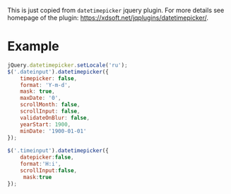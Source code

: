 This is just copied from `datetimepicker` jquery plugin. For more details see homepage of the plugin: https://xdsoft.net/jqplugins/datetimepicker/.

# Example
```javascript
jQuery.datetimepicker.setLocale('ru');
$('.dateinput').datetimepicker({ 
    timepicker: false, 
    format: 'Y-m-d', 
    mask: true, 
    maxDate: '0', 
    scrollMonth: false, 
    scrollInput: false, 
    validateOnBlur: false, 
    yearStart: 1900, 
    minDate: '1900-01-01' 
});
    
$('.timeinput').datetimepicker({
    datepicker:false, 
    format:'H:i', 
    scrollInput:false,
     mask:true
});
```